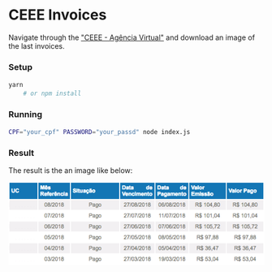 # CEEE Invoices

Navigate through the ["CEEE - Agência Virtual"](https://servicos.ceee.com.br/AgenciaWeb/autenticar/loginCliente.do) and download an image of the last invoices.


### Setup

```sh
yarn
    # or npm install
```

### Running

```sh
CPF="your_cpf" PASSWORD="your_passd" node index.js
```

### Result

The result is the an image like below:

![Table of invoices](./example.png)